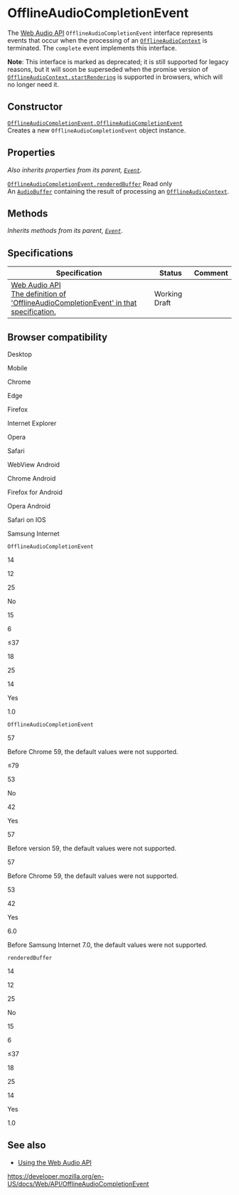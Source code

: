 # OfflineAudioCompletionEvent

The [Web Audio API](web_audio_api) `OfflineAudioCompletionEvent` interface represents events that occur when the processing of an [`OfflineAudioContext`](offlineaudiocontext) is terminated. The `complete` event implements this interface.

**Note**: This interface is marked as deprecated; it is still supported for legacy reasons, but it will soon be superseded when the promise version of [`OfflineAudioContext.startRendering`](offlineaudiocontext/startrendering) is supported in browsers, which will no longer need it.

## Constructor

[`OfflineAudioCompletionEvent.OfflineAudioCompletionEvent`](offlineaudiocompletionevent/offlineaudiocompletionevent)  
Creates a new `OfflineAudioCompletionEvent` object instance.

## Properties

_Also inherits properties from its parent, [`Event`](event)_.

[`OfflineAudioCompletionEvent.renderedBuffer`](offlineaudiocompletionevent/renderedbuffer) <span class="badge inline readonly">Read only </span>  
An [`AudioBuffer`](audiobuffer) containing the result of processing an [`OfflineAudioContext`](offlineaudiocontext).

## Methods

_Inherits methods from its parent, [`Event`](event)_.

## Specifications

<table><thead><tr class="header"><th>Specification</th><th>Status</th><th>Comment</th></tr></thead><tbody><tr class="odd"><td><a href="https://webaudio.github.io/web-audio-api/#OfflineAudioCompletionEvent">Web Audio API<br />
<span class="small">The definition of 'OfflineAudioCompletionEvent' in that specification.</span></a></td><td><span class="spec-wd">Working Draft</span></td><td></td></tr></tbody></table>

## Browser compatibility

Desktop

Mobile

Chrome

Edge

Firefox

Internet Explorer

Opera

Safari

WebView Android

Chrome Android

Firefox for Android

Opera Android

Safari on IOS

Samsung Internet

`OfflineAudioCompletionEvent`

14

12

25

No

15

6

≤37

18

25

14

Yes

1.0

`OfflineAudioCompletionEvent`

57

Before Chrome 59, the default values were not supported.

≤79

53

No

42

Yes

57

Before version 59, the default values were not supported.

57

Before Chrome 59, the default values were not supported.

53

42

Yes

6.0

Before Samsung Internet 7.0, the default values were not supported.

`renderedBuffer`

14

12

25

No

15

6

≤37

18

25

14

Yes

1.0

## See also

- [Using the Web Audio API](web_audio_api/using_web_audio_api)

<a href="https://developer.mozilla.org/en-US/docs/Web/API/OfflineAudioCompletionEvent" class="_attribution-link">https://developer.mozilla.org/en-US/docs/Web/API/OfflineAudioCompletionEvent</a>
